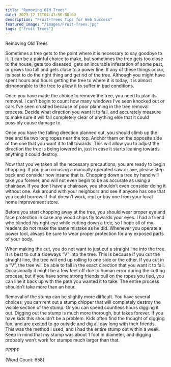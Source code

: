 ```yaml
---
title: "Removing Old Trees"
date: 2023-12-11T04:43:50-08:00
description: "Fruit-Trees Tips for Web Success"
featured_image: "/images/Fruit-Trees.jpg"
tags: ["Fruit Trees"]
---
```


Removing Old Trees

Sometimes a tree gets to the point where it is necessary to say goodbye to it. It can be a painful choice to make, but sometimes the tree gets too close to the house, gets too diseased, gets an incurable infestation of some pest, or grows too tall and gets close to a power line. If any of these things occur, its best to do the right thing and get rid of the tree. Although you might have spent hours and hours getting the tree to where it is today, it is almost dishonorable to the tree to allow it to suffer in bad conditions.

Once you have made the choice to remove the tree, you need to plan its removal. I can’t begin to count how many windows I’ve seen knocked out or cars I’ve seen crushed because of poor planning in the tree removal process. Decide what direction you want it to fall, and accurately measure to make sure it will fall completely clear of anything else that it could possibly cause damage to.

Once you have the falling direction planned out, you should climb up the tree and tie two long ropes near the top. Anchor them on the opposite side of the one that you want it to fall towards. This will allow you to adjust the direction the tree is being lowered in, just in case it starts leaning towards anything it could destroy.

Now that you’ve taken all the necessary precautions, you are ready to begin chopping. If you plan on using a manually operated saw or axe, please step back and consider how insane that is. Chopping down a tree by hand will take you forever, and will not even begin to be as accurate as using a chainsaw. If you don’t have a chainsaw, you shouldn’t even consider doing it without one. Ask around with your neighbors and see if anyone has one that you could borrow. If that doesn’t work, rent or buy one from your local home improvement store.

Before you start chopping away at the tree, you should wear proper eye and face protection in case any wood chips fly towards your eyes. I had a friend who blinded his right eye while cutting down a tree, so I hope all of my readers do not make the same mistake as he did. Whenever you operate a power tool, always be sure to wear proper protection for any exposed parts of your body.

When making the cut, you do not want to just cut a straight line into the tree. It is best to cut a sideways “V” into the tree. This is because if you cut the straight line, the tree will end up rolling to one side or the other. If you cut in a “V”, the tree will be able to fall in the exact direction that you want it to fall. Occasionally it might be a few feet off due to human error during the cutting process, but if you have some strong friends pull on the ropes you tied, you can line it back up with the path you wanted it to take. The entire process shouldn’t take more than an hour.

Removal of the stump can be slightly more difficult. You have several choices; you can rent out a stump chipper that will completely destroy the visible section of the stump. Or you can spend countless hours digging it out. Digging out the stump is much more thorough, but takes forever. If you have kids this shouldn’t be a problem. Kids often find the thought of digging fun, and are excited to go outside and dig all day long with their friends. This was the method I used, and I had the entire stump out within a week. Keep in mind that my stump was about 1 foot in diameter, and digging probably won’t work for stumps much larger than that.


PPPPP

(Word Count: 658)
